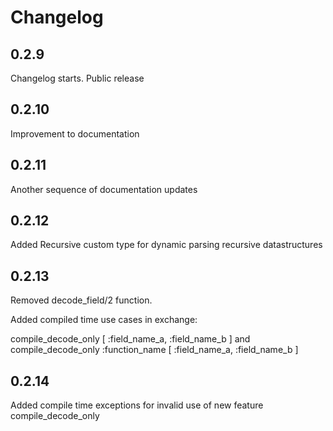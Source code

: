 # Changelog

## 0.2.9

Changelog starts. Public release

## 0.2.10

Improvement to documentation

## 0.2.11

Another sequence of documentation updates

## 0.2.12

Added Recursive custom type for dynamic parsing recursive datastructures

## 0.2.13

Removed decode_field/2 function.

Added compiled time use cases in exchange: 

compile_decode_only [ :field_name_a, :field_name_b ] and compile_decode_only :function_name [ :field_name_a, :field_name_b ]

## 0.2.14

Added compile time exceptions for invalid use of new feature compile_decode_only